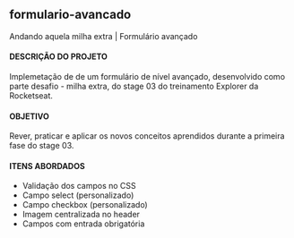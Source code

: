 ## formulario-avancado
Andando aquela milha extra | Formulário avançado

#### DESCRIÇÃO DO PROJETO

<p style="justify" />
Implemetação de de um formulário de nível avançado, desenvolvido como parte desafio - milha extra, do stage 03 do treinamento Explorer da Rocketseat.
</p>

#### OBJETIVO

<p style="justify" />
Rever, praticar e aplicar os novos conceitos aprendidos durante a primeira fase do stage 03.
</p>

#### ITENS ABORDADOS

- Validação dos campos no CSS
- Campo select (personalizado)
- Campo checkbox (personalizado)
- Imagem centralizada no header
- Campos com entrada obrigatória
